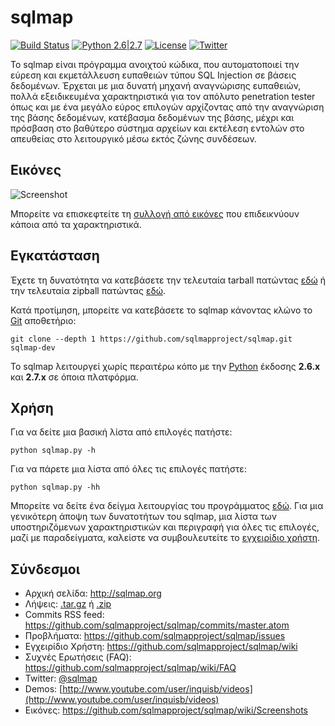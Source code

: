 # sqlmap

[![Build Status](https://api.travis-ci.org/sqlmapproject/sqlmap.svg?branch=master)](https://api.travis-ci.org/sqlmapproject/sqlmap) [![Python 2.6|2.7](https://img.shields.io/badge/python-2.6|2.7-yellow.svg)](https://www.python.org/) [![License](https://img.shields.io/badge/license-GPLv2-red.svg)](https://raw.githubusercontent.com/sqlmapproject/sqlmap/master/doc/COPYING) [![Twitter](https://img.shields.io/badge/twitter-@sqlmap-blue.svg)](https://twitter.com/sqlmap)

Το sqlmap είναι πρόγραμμα ανοιχτού κώδικα, που αυτοματοποιεί την εύρεση και εκμετάλλευση ευπαθειών τύπου SQL Injection σε βάσεις δεδομένων. Έρχεται με μια δυνατή μηχανή αναγνώρισης ευπαθειών, πολλά εξειδικευμένα χαρακτηριστικά για τον απόλυτο penetration tester όπως και με ένα μεγάλο εύρος επιλογών αρχίζοντας από την αναγνώριση της βάσης δεδομένων, κατέβασμα δεδομένων της βάσης, μέχρι και πρόσβαση στο βαθύτερο σύστημα αρχείων και εκτέλεση εντολών στο απευθείας στο λειτουργικό μέσω εκτός ζώνης συνδέσεων.

Εικόνες
----

![Screenshot](https://raw.github.com/wiki/sqlmapproject/sqlmap/images/sqlmap_screenshot.png)

Μπορείτε να επισκεφτείτε τη [συλλογή από εικόνες](https://github.com/sqlmapproject/sqlmap/wiki/Screenshots) που επιδεικνύουν κάποια από τα χαρακτηριστικά.

Εγκατάσταση
----

Έχετε τη δυνατότητα να κατεβάσετε την τελευταία tarball πατώντας [εδώ](https://github.com/sqlmapproject/sqlmap/tarball/master) ή την τελευταία zipball πατώντας [εδώ](https://github.com/sqlmapproject/sqlmap/zipball/master).

Κατά προτίμηση, μπορείτε να κατεβάσετε το sqlmap κάνοντας κλώνο το [Git](https://github.com/sqlmapproject/sqlmap) αποθετήριο:

    git clone --depth 1 https://github.com/sqlmapproject/sqlmap.git sqlmap-dev

Το sqlmap λειτουργεί χωρίς περαιτέρω κόπο με την [Python](http://www.python.org/download/) έκδοσης **2.6.x** και **2.7.x** σε όποια πλατφόρμα.

Χρήση
----

Για να δείτε μια βασική λίστα από επιλογές πατήστε:

    python sqlmap.py -h

Για να πάρετε μια λίστα από όλες τις επιλογές πατήστε:

    python sqlmap.py -hh

Μπορείτε να δείτε ένα δείγμα λειτουργίας του προγράμματος [εδώ](https://asciinema.org/a/46601).
Για μια γενικότερη άποψη των δυνατοτήτων του sqlmap, μια λίστα των υποστηριζόμενων χαρακτηριστικών και περιγραφή για όλες τις επιλογές, μαζί με παραδείγματα, καλείστε να συμβουλευτείτε το [εγχειρίδιο χρήστη](https://github.com/sqlmapproject/sqlmap/wiki).

Σύνδεσμοι
----

* Αρχική σελίδα: http://sqlmap.org
* Λήψεις: [.tar.gz](https://github.com/sqlmapproject/sqlmap/tarball/master) ή [.zip](https://github.com/sqlmapproject/sqlmap/zipball/master)
* Commits RSS feed: https://github.com/sqlmapproject/sqlmap/commits/master.atom
* Προβλήματα: https://github.com/sqlmapproject/sqlmap/issues
* Εγχειρίδιο Χρήστη: https://github.com/sqlmapproject/sqlmap/wiki
* Συχνές Ερωτήσεις (FAQ): https://github.com/sqlmapproject/sqlmap/wiki/FAQ
* Twitter: [@sqlmap](https://twitter.com/sqlmap)
* Demos: [http://www.youtube.com/user/inquisb/videos](http://www.youtube.com/user/inquisb/videos)
* Εικόνες: https://github.com/sqlmapproject/sqlmap/wiki/Screenshots
